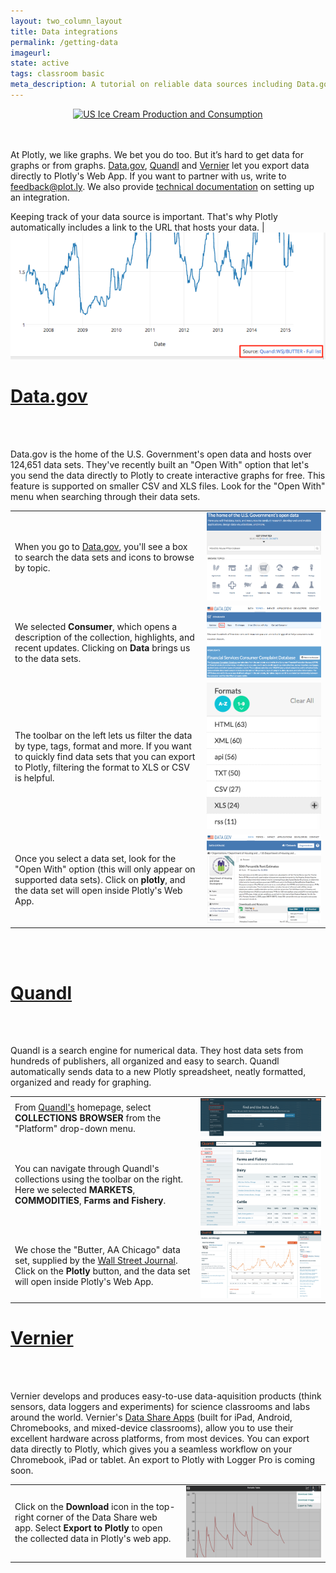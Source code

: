 ```yaml
---
layout: two_column_layout
title: Data integrations
permalink: /getting-data
imageurl:
state: active
tags: classroom basic
meta_description: A tutorial on reliable data sources including Data.gov. Plotly is the easiest way to make beautiful graphs online and for free.
---
```


<div>
    <a href="https://plot.ly/~MattSundquist/5821/" target="_blank" title="US Ice Cream Production and Consumption" style="display: block; text-align: center;"><img src="https://plot.ly/~MattSundquist/5821.png" alt="US Ice Cream Production and Consumption" style="max-width: 100%;width: 800px;"  width="800" onerror="this.onerror=null;this.src='https://plot.ly/404.png';" /></a>
    <script data-plotly="MattSundquist:5821" src="https://plot.ly/embed.js" async></script>
</div>


<br />
<br />

<p>At Plotly, we like graphs. We bet you do too. But it’s hard to get data for graphs or from graphs. <a href="www.data.gov">Data.gov</a>, <a href="https://www.quandl.com/">Quandl</a> and <a href="http://www.vernier.com/">Vernier</a> let you export data directly to Plotly's Web App. If you want to partner with us, write to <a href="mailto:feedback@plot.ly">feedback@plot.ly</a>. We also provide <a href="https://plot.ly/export/">technical documentation</a> on setting up an integration.</p>

Keeping track of your data source is important. That's why Plotly automatically includes a link to the URL that hosts your data. | <img src="/static/images/getting-data/esByc8X.png">



<h1><a href="https://www.data.gov/meta/open-apps/">Data.gov</a></h1>

<br />
<br />

<p>Data.gov is the home of the U.S. Government's open data and hosts over 124,651 data sets. They've recently built an "Open With" option that let's you send the data directly to Plotly to create interactive graphs for free. This feature is supported on smaller CSV and XLS files. Look for the "Open With" menu when searching through their data sets.</p>

<table>
<tbody>
<tr>
<td>When you go to <a href="www.data.gov">Data.gov</a>, you'll see a box to search the data sets and icons to browse by topic.</td>
<td><img src="/static/images/getting-data/K8MSiIV.png"></td>
</tr>
<tr>
<td>We selected <b>Consumer</b>, which opens a description of the collection, highlights, and recent updates. Clicking on <b>Data</b> brings us to the data sets.</td>
<td><img src="/static/images/getting-data/zdbxVr3.png"></td>
</tr>
<tr>
<td>The toolbar on the left lets us filter the data by type, tags, format and more. If you want to quickly find data sets that you can export to Plotly, filtering the format to XLS or CSV is helpful.</td>
<td><img src="/static/images/getting-data/L5LLlFn.png"></td>
</tr>
<tr>
<td>Once you select a data set, look for the "Open With" option (this will only appear on supported data sets). Click on <b>plotly</b>, and the data set will open inside Plotly's Web App.</td>
<td><img src="/static/images/getting-data/IowB7mf.png"></td>
</tr>
</tbody>
</table>

<br />
<br />

<h1><a href="https://www.quandl.com/help/plotly">Quandl</a></h1>

<br />
<br />

<p>Quandl is a search engine for numerical data. They host data sets from hundreds of publishers, all organized and easy to search. Quandl automatically sends data to a new Plotly spreadsheet, neatly formatted, organized and ready for graphing.</p>

<table>
<tbody>
<tr>
<td>From <a href="www.data.gov">Quandl's</a> homepage, select <b>COLLECTIONS BROWSER</b> from the "Platform" drop-down menu.</td>
<td><img src="/static/images/getting-data/HcAPBqq.png"></td>
</tr>
<tr>
<td>You can navigate through Quandl's collections using the toolbar on the right. Here we selected <b>MARKETS</b>, <b>COMMODITIES</b>, <b>Farms and Fishery</b>.</td>
<td><img src="/static/images/getting-data/BZEQ9C4.png"></td>
</tr>
<tr>
<td>We chose the "Butter, AA Chicago" data set, supplied by the <a href="http://www.wsj.com/">Wall Street Journal</a>. Click on the <b>Plotly</b> button, and the data set will open inside Plotly's Web App.</td>
<td><img src="/static/images/getting-data/2ttCf9B.png"></td>
</tr>
</tbody>
</table>

<h1><a href="http://www.vernier.com/">Vernier</a></h1>

<br />
<br />

<p>Vernier develops and produces easy-to-use data-aquisition products (think sensors, data loggers and experiments) for science classrooms and labs around the world. Vernier's <a href="http://www.vernier.com/products/wireless-solutions/connected-science-system/apps/">Data Share Apps</a> (built for iPad, Android, Chromebooks, and mixed-device classrooms), allow you to use their excellent hardware across platforms, from most devices. You can export data directly to Plotly, which gives you a seamless workflow on your Chromebook, iPad or tablet. An export to Plotly with Logger Pro is coming soon.</p>

<table>
<tbody>
<tr>
<td>Click on the <b>Download</b> icon in the top-right corner of the Data Share web app. Select <b>Export to Plotly</b> to open the collected data in Plotly's web app.</td>
<td><img src="/static/images/getting-data/6snjGKq.png"></td>
</tr>
</tbody>
</table>




